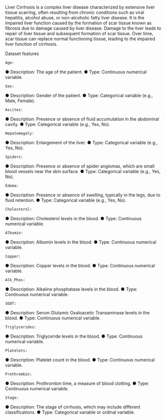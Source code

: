 Liver Cirrhosis is a complex liver disease characterized by extensive liver tissue scarring, often resulting from chronic conditions such as viral hepatitis, alcohol abuse, 
or non-alcoholic fatty liver disease. It is the impaired liver function caused by the formation of scar tissue known as fibrosis due to damage caused by liver disease.
Damage to the liver leads to repair of liver tissue and subsequent formation of scar tissue. Over time, scar tissue can replace normal functioning tissue, leading to the impaired liver function of cirrhosis.

Dataset features

	Age:
●	Description: The age of the patient.
●	Type: Continuous numerical variable.

	Sex:
●	Description: Gender of the patient.
●	Type: Categorical variable (e.g., Male, Female).

	Ascites:
●	Description: Presence or absence of fluid accumulation in the abdominal cavity.
●	Type: Categorical variable (e.g., Yes, No).

	Hepatomegaly:
●	Description: Enlargement of the liver.
●	Type: Categorical variable (e.g., Yes, No).

	Spiders:
●	Description: Presence or absence of spider angiomas, which are small blood vessels near the skin surface.
●	Type: Categorical variable (e.g., Yes, No).

	Edema:
●	Description: Presence or absence of swelling, typically in the legs, due to fluid retention.
●	Type: Categorical variable (e.g., Yes, No).

	Cholesterol:
●	Description: Cholesterol levels in the blood.
●	Type: Continuous numerical variable.

	Albumin:
●	Description: Albumin levels in the blood.
●	Type: Continuous numerical variable.

	Copper:
●	Description: Copper levels in the blood.
●	Type: Continuous numerical variable.

	Alk_Phos:
●	Description: Alkaline phosphatase levels in the blood.
●	Type: Continuous numerical variable.

	SGOT:
●	Description: Serum Glutamic Oxaloacetic Transaminase levels in the blood.
●	Type: Continuous numerical variable.

	Triglycerides:
●	Description: Triglyceride levels in the blood.
●	Type: Continuous numerical variable.

	Platelets:
●	Description: Platelet count in the blood.
●	Type: Continuous numerical variable.

	Prothrombin:
●	Description: Prothrombin time, a measure of blood clotting.
●	Type: Continuous numerical variable.

	Stage:
●	Description: The stage of cirrhosis, which may include different classifications.
●	Type: Categorical variable or ordinal variable.

